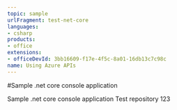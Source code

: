 ```yaml
---
topic: sample
urlFragment: test-net-core
languages:
- csharp
products:
- office
extensions:
- officeDevId: 3bb16609-f17e-4f5c-8a01-16db13c7c98c
name: Using Azure APIs
---
```

#Sample .net core console application

Sample .net core console application
Test repository
123